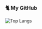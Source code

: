 ### 🐈 My GitHub 

![Top Langs](https://github-readme-stats.vercel.app/api/top-langs/?username=s0okju&layout=compact&exclude_repo=S0okJu.github.io,Portscan.chosun.final&hide=Mustache,Smarty,html)

<!--
Hello world! 🥹

### 👾 안녕하세요. 김다경입니다.
- 사이드 프로젝트를 통해 직접 경험하는 것을 좋아합니다.
- 도구 제작하는 것을 좋아합니다.
- 다양한 관점으로 문제를 파악하고 자신만의 결론을 도출하는 것을 좋아합니다. 

### 👀 Interest
- Cloud & Cloud Security
  - Private Cloud(Openstack)
  - Public Cloud(NCP, AWS, GCP)
- Kubernetes

  
### 🕺🏻 Activities
- BoB(차세대 보안리더 양성 프로그램) 12기 디지털포렌식 트랙
- 글또 10기

### 💻 Side Projects

|프로젝트|설명|
|---|---|
|[build-pipeline-with-slack](https://github.com/S0okJu/build-pipeline-with-slack) | 이미지 빌드-푸시-알림 과정으로 구성된 Tekton pipeline 스크립트|
|[host-vm-memory-checker](https://github.com/S0okJu/host-vm-memory-checker) | 가상 머신의 메모리 사용량을 나타내는 스크립트 |
|[pyclassanalyzer](https://github.com/S0okJu/pyclassanalyzer) | Python 프로젝트의 클래스 구조를 다이어그램으로 나타내는 도구 | 

### 👥 Team Projects

|프로젝트|설명|기간|
|---|---|---|
|[OSSISTANT](https://github.com/ICHEaccount/Ossistant)|범죄자 프로파일링을 위한 분석 도구 |2023.09 ~ 2023.12 |
|[Moarium](https://github.com/Moarium/Moarium)|고시원 인원 관리 애플리케이션| 2024.01 ~ 2024.02 | 
|[HexaCTF Operator](https://github.com/HexaCTF/challenge-operator)<br>[HexaCTF Challenge API](https://github.com/HexaCTF/challenge-api)| Kubernetes를 활용한 CTF 서비스 플랫폼| 2024.10 ~ 현재|

-->

